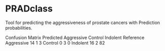 # PRADclass
Tool for predicting the aggressiveness of prostate cancers
with Prediction probabilities.

Confusion Matrix
Predicted
Aggressive 
Control 
Indolent
Reference
Aggressive 
14
1
3
Control 
0
3
0
Indolent
16
2
82

